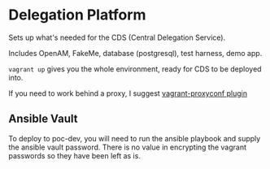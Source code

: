 # Delegation Platform

Sets up what's needed for the CDS (Central Delegation Service).

Includes OpenAM, FakeMe, database (postgresql), test harness, demo app.

`vagrant up` gives you the whole environment, ready for CDS to be deployed into.

If you need to work behind a proxy, I suggest [vagrant-proxyconf plugin](https://github.com/tmatilai/vagrant-proxyconf)

## Ansible Vault
To deploy to poc-dev, you will need to run the ansible playbook and supply the ansible vault password. There is no value in encrypting the vagrant passwords so they have been left as is.
